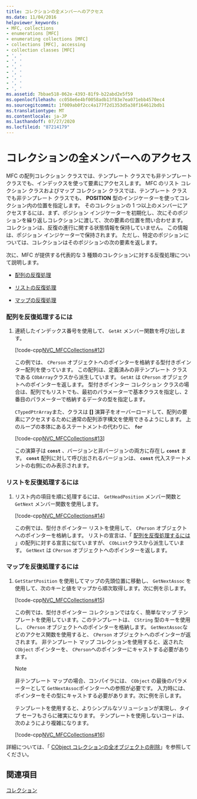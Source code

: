 ```yaml
---
title: コレクションの全メンバーへのアクセス
ms.date: 11/04/2016
helpviewer_keywords:
- MFC, collections
- enumerations [MFC]
- enumerating collections [MFC]
- collections [MFC], accessing
- collection classes [MFC]
- ', '
- ', '
- ', '
- ', '
- ', '
- ', '
- ', '
ms.assetid: 7bbae518-062e-4393-81f9-b22abd2e5f59
ms.openlocfilehash: cc058e6e4bf0058adb13f83e7ea071ebb4570ec4
ms.sourcegitcommit: 1f009ab0f2cc4a177f2d1353d5a38f164612bdb1
ms.translationtype: MT
ms.contentlocale: ja-JP
ms.lasthandoff: 07/27/2020
ms.locfileid: "87214179"
---
```

# <a name="accessing-all-members-of-a-collection"></a>コレクションの全メンバーへのアクセス

MFC の配列コレクション クラスでは、テンプレート クラスでも非テンプレート クラスでも、インデックスを使って要素にアクセスします。 MFC のリスト コレクション クラスおよびマップ コレクション クラスでは、テンプレート クラスでも非テンプレート クラスでも、 **POSITION** 型のインジケーターを使ってコレクション内の位置を指定します。 そのコレクションの 1 つ以上のメンバーにアクセスするには、まず、ポジション インジケーターを初期化し、次にそのポジションを繰り返しコレクションに渡して、次の要素の位置を問い合わせます。 コレクションは、反復の進行に関する状態情報を保持していません。 この情報は、ポジション インジケーターで保持されます。 ただし、特定のポジションについては、コレクションはそのポジションの次の要素を返します。

次に、MFC が提供する代表的な 3 種類のコレクションに対する反復処理について説明します。

- [配列の反復処理](#_core_to_iterate_an_array)

- [リストの反復処理](#_core_to_iterate_a_list)

- [マップの反復処理](#_core_to_iterate_a_map)

### <a name="to-iterate-an-array"></a><a name="_core_to_iterate_an_array"></a>配列を反復処理するには

1. 連続したインデックス番号を使用して、 `GetAt` メンバー関数を呼び出します。

   [!code-cpp[NVC_MFCCollections#12](codesnippet/cpp/accessing-all-members-of-a-collection_1.cpp)]

   この例では、 `CPerson` オブジェクトへのポインターを格納する型付きポインター配列を使っています。 この配列は、定義済みの非テンプレート クラスである `CObArray`クラスから派生しています。 `GetAt` は `CPerson` オブジェクトへのポインターを返します。 型付きポインター コレクション クラスの場合は、配列でもリストでも、最初のパラメーターで基本クラスを指定し、2 番目のパラメーターで格納するデータの型を指定します。

   `CTypedPtrArray`また、クラスは **[]** 演算子をオーバーロードして、配列の要素にアクセスするために通常の配列添字構文を使用できるようにします。 上のループの本体にあるステートメントの代わりに、 **`for`**

   [!code-cpp[NVC_MFCCollections#13](codesnippet/cpp/accessing-all-members-of-a-collection_2.cpp)]

   この演算子は **`const`** 、バージョンと非バージョンの両方に存在し **`const`** ます。 **`const`** 配列に対して呼び出されるバージョンは、 **`const`** 代入ステートメントの右側にのみ表示されます。

### <a name="to-iterate-a-list"></a><a name="_core_to_iterate_a_list"></a>リストを反復処理するには

1. リスト内の項目を順に処理するには、 `GetHeadPosition` メンバー関数と `GetNext` メンバー関数を使用します。

   [!code-cpp[NVC_MFCCollections#14](codesnippet/cpp/accessing-all-members-of-a-collection_3.cpp)]

   この例では、型付きポインター リストを使用して、 `CPerson` オブジェクトへのポインターを格納します。 リストの宣言は、「 [配列を反復処理するには](#_core_to_iterate_an_array) 」の配列に対する宣言に似ていますが、 `CObList`クラスから派生しています。 `GetNext` は `CPerson` オブジェクトへのポインターを返します。

### <a name="to-iterate-a-map"></a><a name="_core_to_iterate_a_map"></a>マップを反復処理するには

1. `GetStartPosition` を使用してマップの先頭位置に移動し、 `GetNextAssoc` を使用して、次のキーと値をマップから順次取得します。次に例を示します。

   [!code-cpp[NVC_MFCCollections#15](codesnippet/cpp/accessing-all-members-of-a-collection_4.cpp)]

   この例では、型付きポインター コレクションではなく、簡単なマップ テンプレートを使用しています。このテンプレートは、 `CString` 型のキーを使用し、 `CPerson` オブジェクトへのポインターを格納します。 `GetNextAssoc`などのアクセス関数を使用すると、 `CPerson` オブジェクトへのポインターが返されます。 非テンプレート マップ コレクションを使用すると、返された `CObject` ポインターを、 `CPerson`へのポインターにキャストする必要があります。

    > [!NOTE]
    >  非テンプレート マップの場合、コンパイラには、 `CObject` の最後のパラメーターとして `GetNextAssoc`ポインターへの参照が必要です。 入力時には、ポインターをその型にキャストする必要があります。次に例を示します。

   テンプレートを使用すると、よりシンプルなソリューションが実現し、タイプ セーフもさらに確実になります。 テンプレートを使用しないコードは、次のようにより複雑になります。

   [!code-cpp[NVC_MFCCollections#16](codesnippet/cpp/accessing-all-members-of-a-collection_5.cpp)]

詳細については、「 [CObject コレクションの全オブジェクトの削除](deleting-all-objects-in-a-cobject-collection.md)」を参照してください。

## <a name="see-also"></a>関連項目

[コレクション](collections.md)
